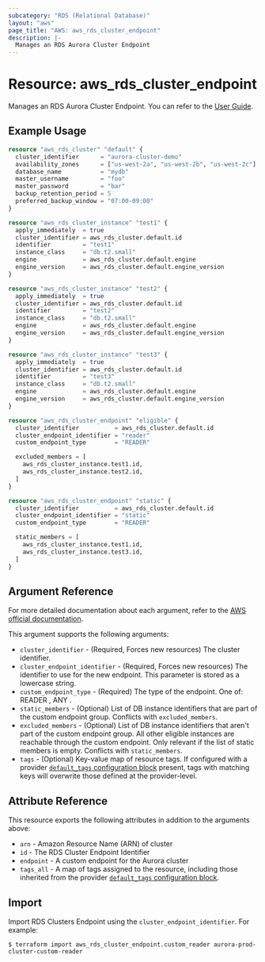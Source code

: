 ```yaml
---
subcategory: "RDS (Relational Database)"
layout: "aws"
page_title: "AWS: aws_rds_cluster_endpoint"
description: |-
  Manages an RDS Aurora Cluster Endpoint
---
```


# Resource: aws_rds_cluster_endpoint

Manages an RDS Aurora Cluster Endpoint.
You can refer to the [User Guide][1].

## Example Usage

```terraform
resource "aws_rds_cluster" "default" {
  cluster_identifier      = "aurora-cluster-demo"
  availability_zones      = ["us-west-2a", "us-west-2b", "us-west-2c"]
  database_name           = "mydb"
  master_username         = "foo"
  master_password         = "bar"
  backup_retention_period = 5
  preferred_backup_window = "07:00-09:00"
}

resource "aws_rds_cluster_instance" "test1" {
  apply_immediately  = true
  cluster_identifier = aws_rds_cluster.default.id
  identifier         = "test1"
  instance_class     = "db.t2.small"
  engine             = aws_rds_cluster.default.engine
  engine_version     = aws_rds_cluster.default.engine_version
}

resource "aws_rds_cluster_instance" "test2" {
  apply_immediately  = true
  cluster_identifier = aws_rds_cluster.default.id
  identifier         = "test2"
  instance_class     = "db.t2.small"
  engine             = aws_rds_cluster.default.engine
  engine_version     = aws_rds_cluster.default.engine_version
}

resource "aws_rds_cluster_instance" "test3" {
  apply_immediately  = true
  cluster_identifier = aws_rds_cluster.default.id
  identifier         = "test3"
  instance_class     = "db.t2.small"
  engine             = aws_rds_cluster.default.engine
  engine_version     = aws_rds_cluster.default.engine_version
}

resource "aws_rds_cluster_endpoint" "eligible" {
  cluster_identifier          = aws_rds_cluster.default.id
  cluster_endpoint_identifier = "reader"
  custom_endpoint_type        = "READER"

  excluded_members = [
    aws_rds_cluster_instance.test1.id,
    aws_rds_cluster_instance.test2.id,
  ]
}

resource "aws_rds_cluster_endpoint" "static" {
  cluster_identifier          = aws_rds_cluster.default.id
  cluster_endpoint_identifier = "static"
  custom_endpoint_type        = "READER"

  static_members = [
    aws_rds_cluster_instance.test1.id,
    aws_rds_cluster_instance.test3.id,
  ]
}
```

## Argument Reference

For more detailed documentation about each argument, refer to
the [AWS official documentation](https://docs.aws.amazon.com/cli/latest/reference/rds/create-db-cluster-endpoint.html).

This argument supports the following arguments:

* `cluster_identifier` - (Required, Forces new resources) The cluster identifier.
* `cluster_endpoint_identifier` - (Required, Forces new resources) The identifier to use for the new endpoint. This parameter is stored as a lowercase string.
* `custom_endpoint_type` - (Required) The type of the endpoint. One of: READER , ANY .
* `static_members` - (Optional) List of DB instance identifiers that are part of the custom endpoint group. Conflicts with `excluded_members`.
* `excluded_members` - (Optional) List of DB instance identifiers that aren't part of the custom endpoint group. All other eligible instances are reachable through the custom endpoint. Only relevant if the list of static members is empty. Conflicts with `static_members`.
* `tags` - (Optional) Key-value map of resource tags. If configured with a provider [`default_tags` configuration block](https://registry.terraform.io/providers/hashicorp/aws/latest/docs#default_tags-configuration-block) present, tags with matching keys will overwrite those defined at the provider-level.

## Attribute Reference

This resource exports the following attributes in addition to the arguments above:

* `arn` - Amazon Resource Name (ARN) of cluster
* `id` - The RDS Cluster Endpoint Identifier
* `endpoint` - A custom endpoint for the Aurora cluster
* `tags_all` - A map of tags assigned to the resource, including those inherited from the provider [`default_tags` configuration block](https://registry.terraform.io/providers/hashicorp/aws/latest/docs#default_tags-configuration-block).

## Import

Import RDS Clusters Endpoint using the `cluster_endpoint_identifier`. For example:

```
$ terraform import aws_rds_cluster_endpoint.custom_reader aurora-prod-cluster-custom-reader
```

[1]: https://docs.aws.amazon.com/AmazonRDS/latest/AuroraUserGuide/Aurora.Overview.Endpoints.html#Aurora.Endpoints.Cluster
